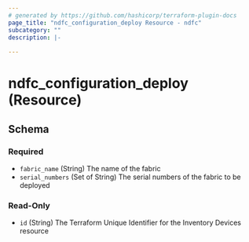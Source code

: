 ```yaml
---
# generated by https://github.com/hashicorp/terraform-plugin-docs
page_title: "ndfc_configuration_deploy Resource - ndfc"
subcategory: ""
description: |-
  
---
```


# ndfc_configuration_deploy (Resource)





<!-- schema generated by tfplugindocs -->
## Schema

### Required

- `fabric_name` (String) The name of the fabric
- `serial_numbers` (Set of String) The serial numbers of the fabric to be deployed

### Read-Only

- `id` (String) The Terraform Unique Identifier for the Inventory Devices resource
